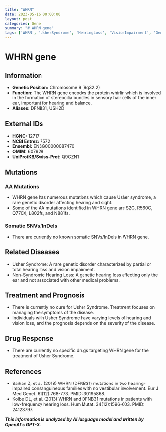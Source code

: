 ```yaml
---
title: "WHRN"
date: 2023-05-16 00:00:00
layout: post
categories: Gene
summary: "# WHRN gene"
tags: ['WHRN', 'UsherSyndrome', 'HearingLoss', 'VisionImpairment', 'GeneticDisorder', 'StereociliaBundles', 'Mutation', 'Prognosis']
---
```


# WHRN gene

## Information
- **Genetic Position:** Chromosome 9 (9q32.2)
- **Function:** The WHRN gene encodes the protein whirlin which is involved in the formation of stereocilia bundles in sensory hair cells of the inner ear, important for hearing and balance.
- **Aliases:** DFNB31, USH2D

## External IDs
- **HGNC:** 12717
- **NCBI Entrez:** 7572
- **Ensembl:** ENSG00000087470
- **OMIM:** 607928
- **UniProtKB/Swiss-Prot:** Q9GZN1

## Mutations
### AA Mutations
- WHRN gene has numerous mutations which cause Usher syndrome, a rare genetic disorder affecting hearing and sight. 
- Some of the AA mutations identified in WHRN gene are S2G, R560C, Q770X, L802fs, and N881fs.

### Somatic SNVs/InDels
- There are currently no known somatic SNVs/InDels in WHRN gene.

## Related Diseases
- Usher Syndrome: A rare genetic disorder characterized by partial or total hearing loss and vision impairment.
- Non-Syndromic Hearing Loss: A genetic hearing loss affecting only the ear and not associated with other medical problems.

## Treatment and Prognosis
- There is currently no cure for Usher Syndrome. Treatment focuses on managing the symptoms of the disease.
- Individuals with Usher Syndrome have varying levels of hearing and vision loss, and the prognosis depends on the severity of the disease.

## Drug Response
- There are currently no specific drugs targeting WHRN gene for the treatment of Usher Syndrome.

## References
- Saihan Z, et al. (2018) WHRN (DFNB31) mutations in two hearing-impaired consanguineous families with no vestibular involvement. Eur J Med Genet. 61(12):768-773. PMID: 30195868.
- Kolbe DL, et al. (2013) WHRN and DFNB31 mutations in patients with low-frequency hearing loss. Hum Mutat. 34(12):1596-603. PMID: 24123797.

**_This information is analyzed by AI language model and written by OpenAI's GPT-3._**